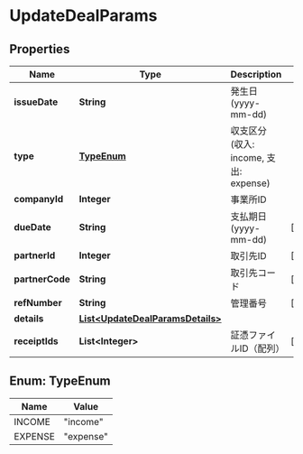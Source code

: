 

# UpdateDealParams

## Properties

Name | Type | Description | Notes
------------ | ------------- | ------------- | -------------
**issueDate** | **String** | 発生日 (yyyy-mm-dd) | 
**type** | [**TypeEnum**](#TypeEnum) | 収支区分 (収入: income, 支出: expense) | 
**companyId** | **Integer** | 事業所ID | 
**dueDate** | **String** | 支払期日(yyyy-mm-dd) |  [optional]
**partnerId** | **Integer** | 取引先ID |  [optional]
**partnerCode** | **String** | 取引先コード |  [optional]
**refNumber** | **String** | 管理番号 |  [optional]
**details** | [**List&lt;UpdateDealParamsDetails&gt;**](UpdateDealParamsDetails.md) |  | 
**receiptIds** | **List&lt;Integer&gt;** | 証憑ファイルID（配列） |  [optional]



## Enum: TypeEnum

Name | Value
---- | -----
INCOME | &quot;income&quot;
EXPENSE | &quot;expense&quot;



